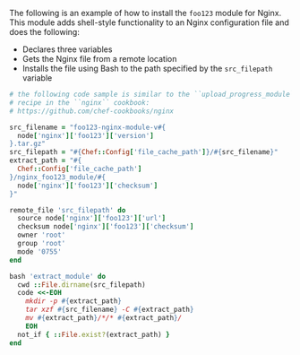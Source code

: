 The following is an example of how to install the `foo123` module for
Nginx. This module adds shell-style functionality to an Nginx
configuration file and does the following:

-   Declares three variables
-   Gets the Nginx file from a remote location
-   Installs the file using Bash to the path specified by the
    `src_filepath` variable

<!-- -->

``` ruby
# the following code sample is similar to the ``upload_progress_module``
# recipe in the ``nginx`` cookbook:
# https://github.com/chef-cookbooks/nginx

src_filename = "foo123-nginx-module-v#{
  node['nginx']['foo123']['version']
}.tar.gz"
src_filepath = "#{Chef::Config['file_cache_path']}/#{src_filename}"
extract_path = "#{
  Chef::Config['file_cache_path']
}/nginx_foo123_module/#{
  node['nginx']['foo123']['checksum']
}"

remote_file 'src_filepath' do
  source node['nginx']['foo123']['url']
  checksum node['nginx']['foo123']['checksum']
  owner 'root'
  group 'root'
  mode '0755'
end

bash 'extract_module' do
  cwd ::File.dirname(src_filepath)
  code <<-EOH
    mkdir -p #{extract_path}
    tar xzf #{src_filename} -C #{extract_path}
    mv #{extract_path}/*/* #{extract_path}/
    EOH
  not_if { ::File.exist?(extract_path) }
end
```